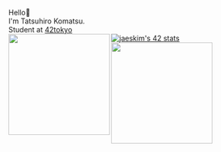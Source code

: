 Hello👋  
I'm Tatsuhiro Komatsu.  
Student at [42tokyo](https://42tokyo.jp/)  
[![jaeskim's 42 stats](https://badge42.herokuapp.com/api/stats/tkomatsu?cursus=42Cursus)](https://github.com/JaeSeoKim/badge42)
<a href="https://github.com/anuraghazra/github-readme-stats">
  <img align="left" src="https://github-readme-stats.vercel.app/api?username=tkomatsu&count_private=true&show_icons=true&theme=algolia" height=200px/>
</a>
<a href="https://github.com/anuraghazra/github-readme-stats">
  <img align="left" src="https://github-readme-stats.vercel.app/api/top-langs/?username=tkomatsu&theme=algolia" height=200px/>
</a>
